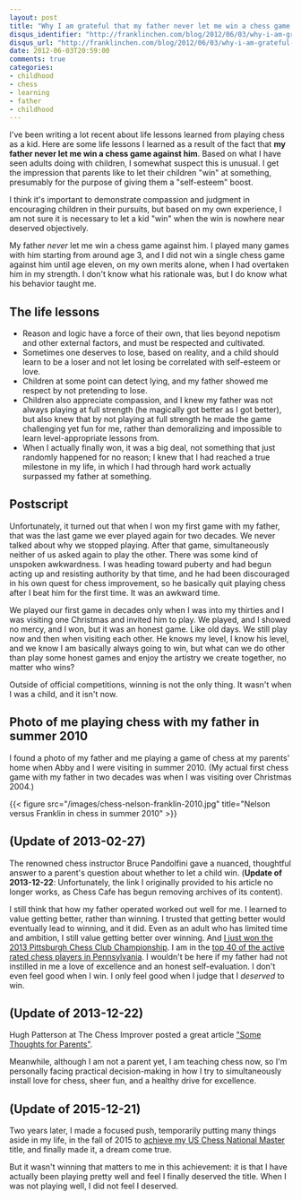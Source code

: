 ```yaml
---
layout: post
title: "Why I am grateful that my father never let me win a chess game against him"
disqus_identifier: "http://franklinchen.com/blog/2012/06/03/why-i-am-grateful-that-my-father-never-let-me-win-a-chess-game-against-him/"
disqus_url: "http://franklinchen.com/blog/2012/06/03/why-i-am-grateful-that-my-father-never-let-me-win-a-chess-game-against-him/"
date: 2012-06-03T20:59:00
comments: true
categories:
- childhood
- chess
- learning
- father
- childhood
---
```

I've been writing a lot recent about life lessons learned from playing chess as a kid. Here are some life lessons I learned as a result of the fact that **my father never let me win a chess game against him**. Based on what I have seen adults doing with children, I somewhat suspect this is unusual. I get the impression that parents like to let their children "win" at something, presumably for the purpose of giving them a "self-esteem" boost.

I think it's important to demonstrate compassion and judgment in encouraging children in their pursuits, but based on my own experience, I am not sure it is necessary to let a kid "win" when the win is nowhere near deserved objectively.

My father *never* let me win a chess game against him. I played many games with him starting from around age 3, and I did not win a single chess game against him until age eleven, on my own merits alone, when I had overtaken him in my strength. I don't know what his rationale was, but I do know what his behavior taught me.

## The life lessons

- Reason and logic have a force of their own, that lies beyond nepotism and other external factors, and must be respected and cultivated.
- Sometimes one deserves to lose, based on reality, and a child should learn to be a loser and not let losing be correlated with self-esteem or love.
- Children at some point can detect lying, and my father showed me respect by not pretending to lose.
- Children also appreciate compassion, and I knew my father was not always playing at full strength (he magically got better as I got better), but also knew that by not playing at full strength he made the game challenging yet fun for me, rather than demoralizing and impossible to learn level-appropriate lessons from.
- When I actually finally won, it was a big deal, not something that just randomly happened for no reason; I knew that I had reached a true milestone in my life, in which I had through hard work actually surpassed my father at something.

## Postscript

Unfortunately, it turned out that when I won my first game with my father, that was the last game we ever played again for two decades. We never talked about why we stopped playing. After that game, simultaneously neither of us asked again to play the other. There was some kind of unspoken awkwardness. I was heading toward puberty and had begun acting up and resisting authority by that time, and he had been discouraged in his own quest for chess improvement, so he basically quit playing chess after I beat him for the first time. It was an awkward time.

We played our first game in decades only when I was into my thirties and I was visiting one Christmas and invited him to play. We played, and I showed no mercy, and I won, but it was an honest game. Like old days. We still play now and then when visiting each other. He knows my level, I know his level, and we know I am basically always going to win, but what can we do other than play some honest games and enjoy the artistry we create together, no matter who wins?

Outside of official competitions, winning is not the only thing. It wasn't when I was a child, and it isn't now.

## Photo of me playing chess with my father in summer 2010

I found a photo of my father and me playing a game of chess at my parents' home when Abby and I were visiting in summer 2010. (My actual first chess game with my father in two decades was when I was visiting over Christmas 2004.)

{{< figure src="/images/chess-nelson-franklin-2010.jpg" title="Nelson versus Franklin in chess in summer 2010" >}}

## (Update of 2013-02-27)

The renowned chess instructor Bruce Pandolfini gave a nuanced, thoughtful answer to a parent's question about whether to let a child win. (**Update of 2013-12-22**: Unfortunately, the link I originally provided to his article no longer works, as Chess Cafe has begun removing archives of its content).

I still think that how my father operated worked out well for me. I learned to value getting better, rather than winning. I trusted that getting better would eventually lead to winning, and it did. Even as an adult who has limited time and ambition, I still value getting better over winning. And [I just won the 2013 Pittsburgh Chess Club Championship](/blog/2013/02/20/pittsburgh-chess-club-championship-2013-round-6-winning-as-black-like-a-madman/). I am in the [top 40 of the active rated chess players in Pennsylvania](http://www.pscfchess.org/ratings/regtoppa.htm). I wouldn't be here if my father had not instilled in me a love of excellence and an honest self-evaluation. I don't even feel good when I win. I only feel good when I judge that I *deserved* to win.

## (Update of 2013-12-22)

Hugh Patterson at The Chess Improver posted a great article ["Some Thoughts for Parents"](http://chessimprover.com/some-thoughts-for-parents/).

Meanwhile, although I am not a parent yet, I am teaching chess now, so I'm personally facing practical decision-making in how I try to simultaneously install love for chess, sheer fun, and a healthy drive for excellence.

## (Update of 2015-12-21)

Two years later, I made a focused push, temporarily putting many
things aside in my life, in the fall of 2015 to [achieve my US Chess
National Master](/blog/2016/01/22/on-finally-achieving-the-us-national-master-chess-title-at-age-45-part-1) title, and finally made it, a dream come true.

But it wasn't winning that matters to me in this achievement: it is
that I have actually been playing pretty well and feel I finally
deserved the title. When I was not playing well, I did not feel I
deserved.
